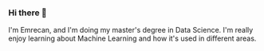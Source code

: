 ### Hi there 👋

I'm Emrecan, and I'm doing my master's degree in Data Science. I'm really enjoy learning about Machine Learning and how it's used in different areas.

<!--
**emrecanduran/emrecanduran** is a ✨ _special_ ✨ repository because its `README.md` (this file) appears on your GitHub profile.

Here are some ideas to get you started:

- 🔭 I’m currently doing my master's degree in Data Science. 
- 🌱 I’m currently learning ...
- 👯 I’m looking to collaborate on ...
- 🤔 I’m looking for help with ...
- 💬 Ask me about ...
- 📫 How to reach me: ...
- 😄 Pronouns: ...
- ⚡ Fun fact: ...
-->
